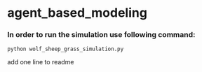 # agent_based_modeling

### In order to run the simulation use following command:

`python wolf_sheep_grass_simulation.py `

add one line to readme

